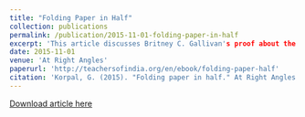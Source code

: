 ```yaml
---
title: "Folding Paper in Half"
collection: publications
permalink: /publication/2015-11-01-folding-paper-in-half
excerpt: 'This article discusses Britney C. Gallivan's proof about the possibility of folding a piece of paper into half any number of times.'
date: 2015-11-01
venue: 'At Right Angles'
paperurl: 'http://teachersofindia.org/en/ebook/folding-paper-half'
citation: 'Korpal, G. (2015). "Folding paper in half." At Right Angles (India), pp. 20-23, Vol. 4, No. 3, November 2015.'
---
```


[Download article here](http://gkorpal.github.io/files/folding_paper_in_half.pdf)

